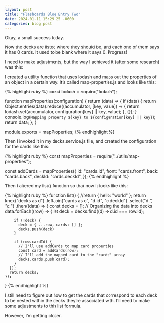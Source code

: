 ```yaml
---
layout: post
title: "Flashcards Blog Entry Two"
date: 2024-01-11 15:29:25 -0600
categories: blog post
---
```


Okay, a small success today.

Now the decks are listed where they should be, and each one of them says it has 0 cards. It used to be blank where it says 0. Progress!

I need to make adjustments, but the way I achieved it (after some research) was this:

I created a utility function that uses lodash and maps out the properties of an object in a certain way. It’s called map-properties.js and looks like this:

{% highlight ruby %}
const lodash = require("lodash");

function mapProperties(configuration) {
return (data) => {
if (data) {
return Object.entries(data).reduce((accumulator, [key, value]) => {
return lodash.set(accumulator, configuration[key] || key, value);
}, {});
}
console.log(`Mapping property ${key} to ${configuration[key] || key}`);
return data;
};
}

module.exports = mapProperties;
{% endhighlight %}

Then I invoked it in my decks.service.js file, and created the configuration for the cards like this:

{% highlight ruby %}
const mapProperties = require("../utils/map-properties");

const addCards = mapProperties({
id: "cards.id",
front: "cards.front",
back: "cards.back",
deckId: "cards.deckId",
});
{% endhighlight %}

Then I altered my list() function so that now it looks like this:

{% highlight ruby %}
function list() {
//return { hello: "world" };
return knex("decks as d")
.leftJoin("cards as c", "d.id", "c.deckId")
.select("d._", "c._")
.then((data) => {
const decks = [];
// Organizing the data into decks
data.forEach((row) => {
let deck = decks.find((d) => d.id === row.id);

        if (!deck) {
          deck = { ...row, cards: [] };
          decks.push(deck);
        }

        if (row.cardId) {
          // I'll use addCards to map card properties
          const card = addCards(row);
          // I'll add the mapped card to the "cards" array
          decks.cards.push(card);
        }
      });
      return decks;
    });

}
{% endhighlight %}

I still need to figure out how to get the cards that correspond to each deck to be nested within the decks they’re associated with. I’ll need to make some adjustments to this list formula.

However, I’m getting closer.
